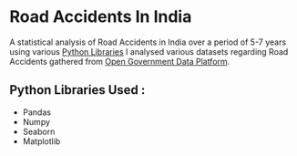 # Road Accidents In India

A statistical analysis of Road Accidents in India over a period of 5-7 years using various [Python Libraries](#lib)
I analysed various datasets regarding Road Accidents gathered from [Open Government Data Platform](https://data.gov.in/dataset-group-name/road-accidents).

## Python Libraries Used : <a id = 'lib'></a>
- Pandas
- Numpy
- Seaborn
- Matplotlib 

